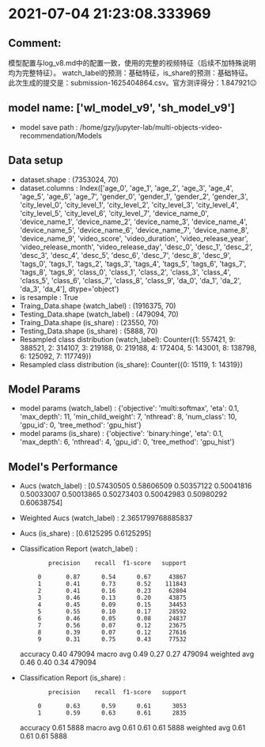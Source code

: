 # 2021-07-04 21:23:08.333969

## Comment: 
模型配置与log_v8.md中的配置一致，使用的完整的视频特征（后续不加特殊说明均为完整特征）。
watch_label的预测：基础特征，is_share的预测：基础特征。
此次生成的提交是：submission-1625404864.csv。官方测评得分：1.847921😐

## model name: ['wl_model_v9', 'sh_model_v9']
- model save path : /home/gzy/jupyter-lab/multi-objects-video-recommendation/Models

## Data setup
- dataset.shape : (7353024, 70)
- dataset.columns : Index(['age_0', 'age_1', 'age_2', 'age_3', 'age_4', 'age_5', 'age_6', 'age_7',
       'gender_0', 'gender_1', 'gender_2', 'gender_3', 'city_level_0',
       'city_level_1', 'city_level_2', 'city_level_3', 'city_level_4',
       'city_level_5', 'city_level_6', 'city_level_7', 'device_name_0',
       'device_name_1', 'device_name_2', 'device_name_3', 'device_name_4',
       'device_name_5', 'device_name_6', 'device_name_7', 'device_name_8',
       'device_name_9', 'video_score', 'video_duration', 'video_release_year',
       'video_release_month', 'video_release_day', 'desc_0', 'desc_1',
       'desc_2', 'desc_3', 'desc_4', 'desc_5', 'desc_6', 'desc_7', 'desc_8',
       'desc_9', 'tags_0', 'tags_1', 'tags_2', 'tags_3', 'tags_4', 'tags_5',
       'tags_6', 'tags_7', 'tags_8', 'tags_9', 'class_0', 'class_1', 'class_2',
       'class_3', 'class_4', 'class_5', 'class_6', 'class_7', 'class_8',
       'class_9', 'da_0', 'da_1', 'da_2', 'da_3', 'da_4'],
      dtype='object')
- is resample : True
- Traing_Data.shape (watch_label)  : (1916375, 70)
- Testing_Data.shape (watch_label) : (479094, 70)
- Traing_Data.shape (is_share)  : (23550, 70)
- Testing_Data.shape (is_share) : (5888, 70)
- Resampled class distribution (watch_label): 
Counter({1: 557421, 9: 388521, 2: 314107, 3: 219188, 0: 219188, 4: 172404, 5: 143001, 8: 138798, 6: 125092, 7: 117749})
- Resampled class distribution (is_share): 
Counter({0: 15119, 1: 14319})

## Model Params
- model params (watch_label) : 
{'objective': 'multi:softmax', 'eta': 0.1, 'max_depth': 11, 'min_child_weight': 7, 'nthread': 8, 'num_class': 10, 'gpu_id': 0, 'tree_method': 'gpu_hist'}
- model params (is_share) : 
{'objective': 'binary:hinge', 'eta': 0.1, 'max_depth': 6, 'nthread': 4, 'gpu_id': 0, 'tree_method': 'gpu_hist'}

## Model's Performance
- Aucs (watch_label) : [0.57430505 0.58606509 0.50357122 0.50041816 0.50033007 0.50013865
 0.50273403 0.50042983 0.50980292 0.60638754]
- Weighted Aucs (watch_label) : 2.3651799768885837
- Aucs (is_share) : [0.6125295 0.6125295]
- Classification Report (watch_label) : 

              precision    recall  f1-score   support

           0       0.87      0.54      0.67     43867
           1       0.41      0.73      0.52    111843
           2       0.41      0.16      0.23     62804
           3       0.46      0.13      0.20     43875
           4       0.45      0.09      0.15     34453
           5       0.55      0.10      0.17     28592
           6       0.46      0.05      0.08     24837
           7       0.56      0.07      0.12     23675
           8       0.39      0.07      0.12     27616
           9       0.31      0.75      0.43     77532

    accuracy                           0.40    479094
   macro avg       0.49      0.27      0.27    479094
weighted avg       0.46      0.40      0.34    479094

- Classification Report (is_share) : 

              precision    recall  f1-score   support

           0       0.63      0.59      0.61      3053
           1       0.59      0.63      0.61      2835

    accuracy                           0.61      5888
   macro avg       0.61      0.61      0.61      5888
weighted avg       0.61      0.61      0.61      5888

